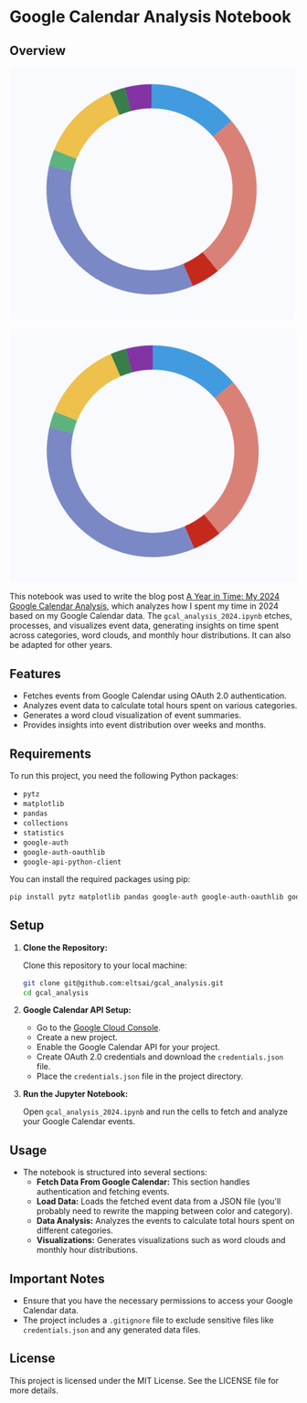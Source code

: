 # Google Calendar Analysis Notebook

## Overview

<img src="imgs/2024_gcal_overview.png" width="500">

![](imgs/2024_gcal_overview.png)

This notebook was used to write the blog post [A Year in Time: My 2024 Google Calendar Analysis](https://eltsai.github.io/posts/2025/03/gcal-analysis/), which analyzes how I spent my time in 2024 based on my Google Calendar data. The `gcal_analysis_2024.ipynb` etches, processes, and visualizes event data, generating insights on time spent across categories, word clouds, and monthly hour distributions. It can also be adapted for other years.


## Features

- Fetches events from Google Calendar using OAuth 2.0 authentication.
- Analyzes event data to calculate total hours spent on various categories.
- Generates a word cloud visualization of event summaries.
- Provides insights into event distribution over weeks and months.

## Requirements

To run this project, you need the following Python packages:

- `pytz`
- `matplotlib`
- `pandas`
- `collections`
- `statistics`
- `google-auth`
- `google-auth-oauthlib`
- `google-api-python-client`

You can install the required packages using pip:

```bash
pip install pytz matplotlib pandas google-auth google-auth-oauthlib google-api-python-client
```

## Setup

1. **Clone the Repository:**

   Clone this repository to your local machine:

   ```bash
   git clone git@github.com:eltsai/gcal_analysis.git
   cd gcal_analysis
   ```

2. **Google Calendar API Setup:**

   - Go to the [Google Cloud Console](https://console.cloud.google.com/).
   - Create a new project.
   - Enable the Google Calendar API for your project.
   - Create OAuth 2.0 credentials and download the `credentials.json` file.
   - Place the `credentials.json` file in the project directory.

3. **Run the Jupyter Notebook:**

   Open `gcal_analysis_2024.ipynb` and run the cells to fetch and analyze your Google Calendar events.

## Usage

- The notebook is structured into several sections:
  - **Fetch Data From Google Calendar:** This section handles authentication and fetching events.
  - **Load Data:** Loads the fetched event data from a JSON file (you'll probably need to rewrite the mapping between color and category).
  - **Data Analysis:** Analyzes the events to calculate total hours spent on different categories.
  - **Visualizations:** Generates visualizations such as word clouds and monthly hour distributions.

## Important Notes

- Ensure that you have the necessary permissions to access your Google Calendar data.
- The project includes a `.gitignore` file to exclude sensitive files like `credentials.json` and any generated data files.

## License

This project is licensed under the MIT License. See the LICENSE file for more details.
